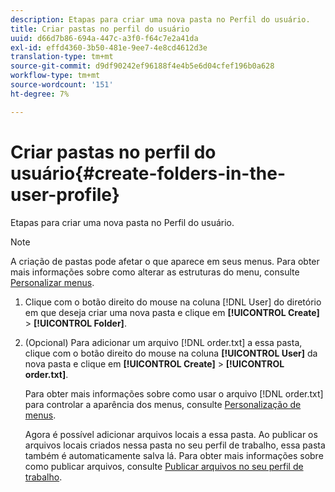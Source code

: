 ```yaml
---
description: Etapas para criar uma nova pasta no Perfil do usuário.
title: Criar pastas no perfil do usuário
uuid: d66d7b86-694a-447c-a3f0-f64c7e2a41da
exl-id: effd4360-3b50-481e-9ee7-4e8cd4612d3e
translation-type: tm+mt
source-git-commit: d9df90242ef96188f4e4b5e6d04cfef196b0a628
workflow-type: tm+mt
source-wordcount: '151'
ht-degree: 7%

---
```


# Criar pastas no perfil do usuário{#create-folders-in-the-user-profile}

Etapas para criar uma nova pasta no Perfil do usuário.

>[!NOTE]
>
>A criação de pastas pode afetar o que aparece em seus menus. Para obter mais informações sobre como alterar as estruturas do menu, consulte [Personalizar menus](../../../../home/c-get-started/c-intf-anlys-ftrs/c-ctm-menus/c-ctm-menus.md#concept-93d4c09cb7f34cd293b7b64fba1cf894).

1. Clique com o botão direito do mouse na coluna [!DNL User] do diretório em que deseja criar uma nova pasta e clique em **[!UICONTROL Create]** > **[!UICONTROL Folder]**.
1. (Opcional) Para adicionar um arquivo [!DNL order.txt] a essa pasta, clique com o botão direito do mouse na coluna **[!UICONTROL User]** da nova pasta e clique em **[!UICONTROL Create]** > **[!UICONTROL order.txt]**.

   Para obter mais informações sobre como usar o arquivo [!DNL order.txt] para controlar a aparência dos menus, consulte [Personalização de menus](../../../../home/c-get-started/c-intf-anlys-ftrs/c-ctm-menus/c-ctm-menus.md#concept-93d4c09cb7f34cd293b7b64fba1cf894).

   Agora é possível adicionar arquivos locais a essa pasta. Ao publicar os arquivos locais criados nessa pasta no seu perfil de trabalho, essa pasta também é automaticamente salva lá. Para obter mais informações sobre como publicar arquivos, consulte [Publicar arquivos no seu perfil de trabalho](../../../../home/c-get-started/c-admin-intrf/c-prof-mgr/t-pub-files-wkg-prof.md#task-a0106e010c834d16bd60eef4721b6af9).
